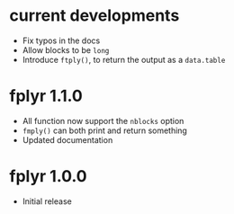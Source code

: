 # current developments

* Fix typos in the docs
* Allow blocks to be `long`
* Introduce `ftply()`, to return the output as a `data.table`

# fplyr 1.1.0

* All function now support the `nblocks` option
* `fmply()` can both print and return something
* Updated documentation

# fplyr 1.0.0

* Initial release
